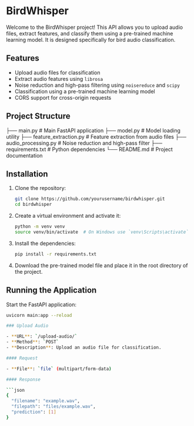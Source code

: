 # BirdWhisper

Welcome to the BirdWhisper project! This API allows you to upload audio files, extract features, and classify them using a pre-trained machine learning model. It is designed specifically for bird audio classification.

## Features

- Upload audio files for classification
- Extract audio features using `librosa`
- Noise reduction and high-pass filtering using `noisereduce` and `scipy`
- Classification using a pre-trained machine learning model
- CORS support for cross-origin requests

## Project Structure

├── main.py # Main FastAPI application
├── model.py # Model loading utility
├── feature_extraction.py # Feature extraction from audio files
├── audio_processing.py # Noise reduction and high-pass filter
├── requirements.txt # Python dependencies
└── README.md # Project documentation

## Installation

1. Clone the repository:

    ```bash
    git clone https://github.com/yourusername/birdwhisper.git
    cd birdwhisper
    ```

2. Create a virtual environment and activate it:

    ```bash
    python -m venv venv
    source venv/bin/activate  # On Windows use `venv\Scripts\activate`
    ```

3. Install the dependencies:

    ```bash
    pip install -r requirements.txt
    ```

4. Download the pre-trained model file and place it in the root directory of the project.

## Running the Application

Start the FastAPI application:

```bash
uvicorn main:app --reload

### Upload Audio

- **URL**: `/upload-audio/`
- **Method**: `POST`
- **Description**: Upload an audio file for classification.

#### Request

- **File**: `file` (multipart/form-data)

#### Response

```json
{
  "filename": "example.wav",
  "filepath": "files/example.wav",
  "prediction": [1]
}
